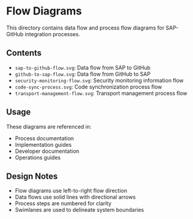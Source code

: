 # Flow Diagrams

This directory contains data flow and process flow diagrams for SAP-GitHub integration processes.

## Contents

- `sap-to-github-flow.svg`: Data flow from SAP to GitHub
- `github-to-sap-flow.svg`: Data flow from GitHub to SAP
- `security-monitoring-flow.svg`: Security monitoring information flow
- `code-sync-process.svg`: Code synchronization process flow
- `transport-management-flow.svg`: Transport management process flow

## Usage

These diagrams are referenced in:

- Process documentation
- Implementation guides
- Developer documentation
- Operations guides

## Design Notes

- Flow diagrams use left-to-right flow direction
- Data flows use solid lines with directional arrows
- Process steps are numbered for clarity
- Swimlanes are used to delineate system boundaries
